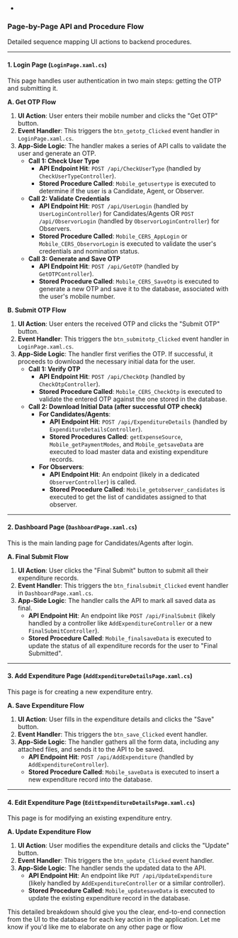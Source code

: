 
 * 

### Page-by-Page API and Procedure Flow

Detailed sequence mapping UI actions to backend procedures.

---

#### **1. Login Page (`LoginPage.xaml.cs`)**

This page handles user authentication in two main steps: getting the OTP and submitting it.

**A. Get OTP Flow**

1.  **UI Action**: User enters their mobile number and clicks the "Get OTP" button.
2.  **Event Handler**: This triggers the `btn_getotp_Clicked` event handler in `LoginPage.xaml.cs`.
3.  **App-Side Logic**: The handler makes a series of API calls to validate the user and generate an OTP.
    *   **Call 1: Check User Type**
        *   **API Endpoint Hit**: `POST /api/CheckUserType` (handled by `CheckUserTypeController`).
        *   **Stored Procedure Called**: `Mobile_getusertype` is executed to determine if the user is a Candidate, Agent, or Observer.
    *   **Call 2: Validate Credentials**
        *   **API Endpoint Hit**: `POST /api/UserLogin` (handled by `UserLoginController`) for Candidates/Agents OR `POST /api/ObservorLogin` (handled by `ObservorLoginController`) for Observers.
        *   **Stored Procedure Called**: `Mobile_CERS_AppLogin` or `Mobile_CERS_ObservorLogin` is executed to validate the user's credentials and nomination status.
    *   **Call 3: Generate and Save OTP**
        *   **API Endpoint Hit**: `POST /api/GetOTP` (handled by `GetOTPController`).
        *   **Stored Procedure Called**: `Mobile_CERS_SaveOtp` is executed to generate a new OTP and save it to the database, associated with the user's mobile number.

**B. Submit OTP Flow**

1.  **UI Action**: User enters the received OTP and clicks the "Submit OTP" button.
2.  **Event Handler**: This triggers the `btn_submitotp_Clicked` event handler in `LoginPage.xaml.cs`.
3.  **App-Side Logic**: The handler first verifies the OTP. If successful, it proceeds to download the necessary initial data for the user.
    *   **Call 1: Verify OTP**
        *   **API Endpoint Hit**: `POST /api/CheckOtp` (handled by `CheckOtpController`).
        *   **Stored Procedure Called**: `Mobile_CERS_CheckOtp` is executed to validate the entered OTP against the one stored in the database.
    *   **Call 2: Download Initial Data (after successful OTP check)**
        *   **For Candidates/Agents**:
            *   **API Endpoint Hit**: `POST /api/ExpenditureDetails` (handled by `ExpenditureDetailsController`).
            *   **Stored Procedures Called**: `getExpenseSource`, `Mobile_getPaymentModes`, and `Mobile_getsaveData` are executed to load master data and existing expenditure records.
        *   **For Observers**:
            *   **API Endpoint Hit**: An endpoint (likely in a dedicated `ObserverController`) is called.
            *   **Stored Procedure Called**: `Mobile_getobserver_candidates` is executed to get the list of candidates assigned to that observer.

---

#### **2. Dashboard Page (`DashboardPage.xaml.cs`)**

This is the main landing page for Candidates/Agents after login.

**A. Final Submit Flow**

1.  **UI Action**: User clicks the "Final Submit" button to submit all their expenditure records.
2.  **Event Handler**: This triggers the `btn_finalsubmit_Clicked` event handler in `DashboardPage.xaml.cs`.
3.  **App-Side Logic**: The handler calls the API to mark all saved data as final.
    *   **API Endpoint Hit**: An endpoint like `POST /api/FinalSubmit` (likely handled by a controller like `AddExpenditureController` or a new `FinalSubmitController`).
    *   **Stored Procedure Called**: `Mobile_finalsaveData` is executed to update the status of all expenditure records for the user to "Final Submitted".

---

#### **3. Add Expenditure Page (`AddExpenditureDetailsPage.xaml.cs`)**

This page is for creating a new expenditure entry.

**A. Save Expenditure Flow**

1.  **UI Action**: User fills in the expenditure details and clicks the "Save" button.
2.  **Event Handler**: This triggers the `btn_save_Clicked` event handler.
3.  **App-Side Logic**: The handler gathers all the form data, including any attached files, and sends it to the API to be saved.
    *   **API Endpoint Hit**: `POST /api/AddExpenditure` (handled by `AddExpenditureController`).
    *   **Stored Procedure Called**: `Mobile_saveData` is executed to insert a new expenditure record into the database.

---

#### **4. Edit Expenditure Page (`EditExpenditureDetailsPage.xaml.cs`)**

This page is for modifying an existing expenditure entry.

**A. Update Expenditure Flow**

1.  **UI Action**: User modifies the expenditure details and clicks the "Update" button.
2.  **Event Handler**: This triggers the `btn_update_Clicked` event handler.
3.  **App-Side Logic**: The handler sends the updated data to the API.
    *   **API Endpoint Hit**: An endpoint like `PUT /api/UpdateExpenditure` (likely handled by `AddExpenditureController` or a similar controller).
    *   **Stored Procedure Called**: `Mobile_updatesaveData` is executed to update the existing expenditure record in the database.

This detailed breakdown should give you the clear, end-to-end connection from the UI to the database for each key action in the application. Let me know if you'd like me to elaborate on any other page or flow